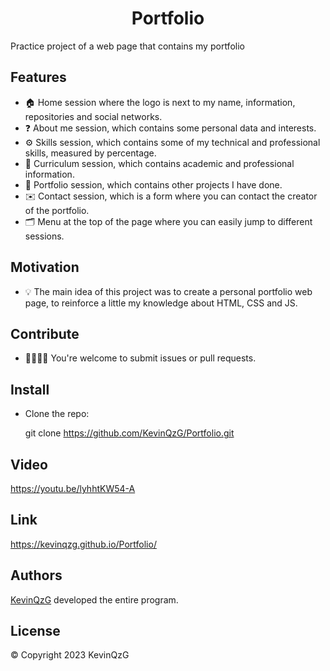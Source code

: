 <h1 align="center">Portfolio</h1>

Practice project of a web page that contains my portfolio

## Features
- 🏠 Home session where the logo is next to my name, information, repositories and social networks.
- ❓ About me session, which contains some personal data and interests.
- ⚙️ Skills session, which contains some of my technical and professional skills, measured by percentage.
- 📑 Curriculum session, which contains academic and professional information.
- 💼 Portfolio session, which contains other projects I have done.
- ✉️ Contact session, which is a form where you can contact the creator of the portfolio.
- 🗂 Menu at the top of the page where you can easily jump to different sessions.

## Motivation
- 💡 The main idea of this project was to create a personal portfolio web page, to reinforce a little my knowledge about HTML, CSS and JS.

## Contribute

- 🫱🏻‍🫲🏽 You're welcome to submit issues or pull requests.


## Install

- Clone the repo:

  git clone https://github.com/KevinQzG/Portfolio.git
  
## Video
https://youtu.be/lyhhtKW54-A

## Link
https://kevinqzg.github.io/Portfolio/
  
## Authors

[KevinQzG](https://github.com/KevinQzG) developed the entire program.

## License

© Copyright 2023 KevinQzG


